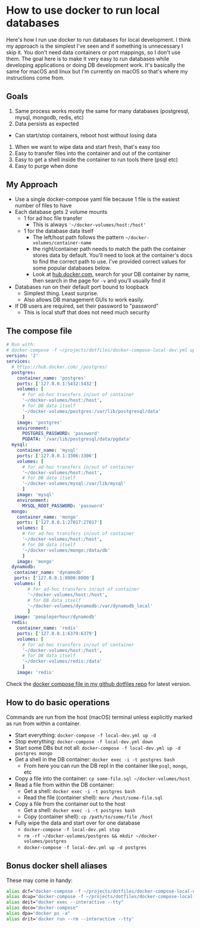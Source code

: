 # How to use docker to run local databases

Here's how I run use docker to run databases for local development. I think my approach is the simplest I've seen and if something is unnecessary I skip it. You don't need data containers or port mappings, so I don't use them. The goal here is to make it very easy to run databases while developing applications or doing DB development work. It's basically the same for macOS and linux but I'm currently on macOS so that's where my instructions come from.

## Goals

1. Same process works mostly the same for many databases (postgresql, mysql, mongodb, redis, etc)
1. Data persists as expected
  - Can start/stop containers, reboot host without losing data
1. When we want to wipe data and start fresh, that's easy too
1. Easy to transfer files into the container and out of the container
1. Easy to get a shell inside  the container to run tools there (psql etc)
1. Easy to purge when done

## My Approach

- Use a single docker-compose yaml file because 1 file is the easiest number of files to have
- Each database gets 2 volume mounts
  - 1 for ad hoc file transfer
    - This is always `'~/docker-volumes/host:/host'`
  - 1 for the database data itself
    - The left/host path follows the pattern `~/docker-volumes/container-name`
    - the right/container path needs to match the path the container stores data by default. You'll need to look at the container's docs to find the correct path to use. I've provided correct values for some popular databases below.
    - Look at [hub.docker.com](https://hub.docker.com), search for your DB container by name, then search in the page for `-v` and you'll usually find it
- Databases run on their default port bound to loopback
  - Simplest thing. Least surprise.
  - Also allows DB management GUIs to work easily.
- If DB users are required, set their password to "password"
  - This is local stuff that does not need much security

## The compose file

```yaml
# Run with:
# docker-compose -f ~/projects/dotfiles/docker-compose-local-dev.yml up -d
version: '2'
services:
  # https://hub.docker.com/_/postgres/
  postgres:
    container_name: 'postgres'
    ports: ['127.0.0.1:5432:5432']
    volumes: [
      # for ad-hoc transfers in/out of container
      '~/docker-volumes/host:/host',
      # for DB data itself
      '~/docker-volumes/postgres:/var/lib/postgresql/data'
      ]
    image: 'postgres'
    environment:
      POSTGRES_PASSWORD: 'password'
      PGDATA: '/var/lib/postgresql/data/pgdata'
  mysql:
    container_name: 'mysql'
    ports: ['127.0.0.1:3306:3306']
    volumes: [
      # for ad-hoc transfers in/out of container
      '~/docker-volumes/host:/host',
      # for DB data itself
      '~/docker-volumes/mysql:/var/lib/mysql'
      ]
    image: 'mysql'
    environment:
      MYSQL_ROOT_PASSWORD: 'password'
  mongo:
    container_name: 'mongo'
    ports: ['127.0.0.1:27017:27017']
    volumes: [
      # for ad-hoc transfers in/out of container
      '~/docker-volumes/host:/host',
      # for DB data itself
      '~/docker-volumes/mongo:/data/db'
      ]
    image: 'mongo'
  dynamodb:
   container_name: 'dynamodb'
   ports: ['127.0.0.1:8000:8000']
   volumes: [
        # for ad-hoc transfers in/out of container
        '~/docker-volumes/host:/host',
        # for DB data itself
        '~/docker-volumes/dynamodb:/var/dynamodb_local'
        ]
   image: 'peopleperhour/dynamodb'
  redis:
    container_name: 'redis'
    ports: ['127.0.0.1:6379:6379']
    volumes: [
      # for ad-hoc transfers in/out of container
      '~/docker-volumes/host:/host',
      # for DB data itself
      '~/docker-volumes/redis:/data'
      ]
    image: 'redis'
```

Check the [docker compose file in my github dotfiles repo](https://github.com/focusaurus/dotfiles/blob/master/docker-compose-local-dev.yml) for latest version.

## How to do basic operations

Commands are run from the host (macOS) terminal unless explicitly marked as run from within a container.

- Start everything: `docker-compose -f local-dev.yml up -d`
- Stop everything: `docker-compose -f local-dev.yml down`
- Start some DBs but not all: `docker-compose -f local-dev.yml up -d postgres mongo`
- Get a shell in the DB container: `docker exec -i -t postgres bash`
  - From here you can run the DB repl in the container like `psql`, `mongo`, etc
- Copy a file into the container: `cp some-file.sql ~/docker-volumes/host`
- Read a file from within the DB container:
  - Get a shell: `docker exec -i -t postgres bash`
  - Read the file (container shell): `more /host/some-file.sql`
- Copy a file from the container out to the host
  - Get a shell: `docker exec -i -t postgres bash`
  - Copy (container shell): `cp /path/to/some/file /host`
- Fully wipe the data and start over for one database
  - `docker-compose -f local-dev.yml stop`
  - `rm -rf ~/docker-volumes/postgres && mkdir ~/docker-volumes/postgres`
  - `docker-compose -f local-dev.yml up -d postgres`

## Bonus docker shell aliases

These may come in handy:

```sh
alias dcf="docker-compose -f ~/projects/dotfiles/docker-compose-local-dev.yml"
alias dcup="docker-compose -f ~/projects/dotfiles/docker-compose-local-dev.yml up -d"
alias deit="docker exec --interactive --tty"
alias doco="docker-compose"
alias dpa="docker ps -a"
alias drit='docker run --rm --interactive --tty'
```

